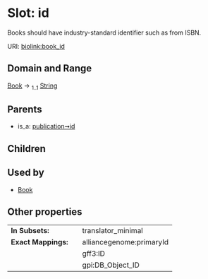 
# Slot: id


Books should have industry-standard identifier such as from ISBN.

URI: [biolink:book_id](https://w3id.org/biolink/vocab/book_id)


## Domain and Range

[Book](Book.md) &#8594;  <sub>1..1</sub> [String](types/String.md)

## Parents

 *  is_a: [publication➞id](publication_id.md)

## Children


## Used by

 * [Book](Book.md)

## Other properties

|  |  |  |
| --- | --- | --- |
| **In Subsets:** | | translator_minimal |
| **Exact Mappings:** | | alliancegenome:primaryId |
|  | | gff3:ID |
|  | | gpi:DB_Object_ID |

